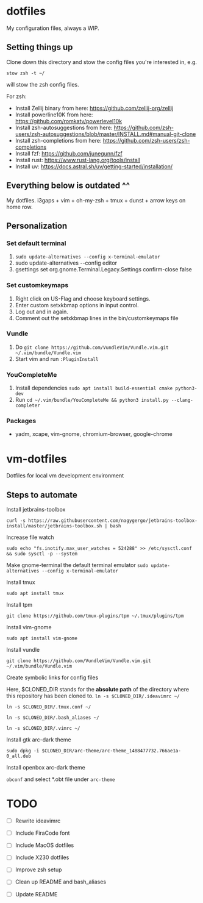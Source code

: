 # dotfiles

My configuration files, always a WIP.

## Setting things up

Clone down this directory and stow the config files you're interested in, e.g.

```
stow zsh -t ~/
```

will stow the zsh config files.

For zsh:
- Install Zellij binary from here: https://github.com/zellij-org/zellij
- Install powerline10K from here: https://github.com/romkatv/powerlevel10k
- Install zsh-autosuggestions from here: https://github.com/zsh-users/zsh-autosuggestions/blob/master/INSTALL.md#manual-git-clone
- Install zsh-completions from here: https://github.com/zsh-users/zsh-completions
- Install fzf: https://github.com/junegunn/fzf
- Install rust: https://www.rust-lang.org/tools/install
- Install uv: https://docs.astral.sh/uv/getting-started/installation/

## Everything below is outdated ^^

My dotfiles. i3gaps + vim + oh-my-zsh + tmux + dunst + arrow keys on home row.

## Personalization

### Set default terminal

1. `sudo update-alternatives --config x-terminal-emulator` 
2. sudo update-alternatives --config editor
3. gsettings set org.gnome.Terminal.Legacy.Settings confirm-close false

### Set customkeymaps

1. Right click on US-Flag and choose keyboard settings.
2. Enter custom setxkbmap options in input control.
3. Log out and in again.
4. Comment out the setxkbmap lines in the bin/customkeymaps file

### Vundle

1. Do `git clone https://github.com/VundleVim/Vundle.vim.git ~/.vim/bundle/Vundle.vim`
2. Start vim and run `:PluginInstall`

### YouCompleteMe

1. Install dependencies `sudo apt install build-essential cmake python3-dev`
2. Run `cd ~/.vim/bundle/YouCompleteMe && python3 install.py --clang-completer`

### Packages

- yadm, xcape, vim-gnome, chromium-browser, google-chrome

# vm-dotfiles
Dotfiles for local vm development environment

## Steps to automate

Install jetbrains-toolbox

`curl -s https://raw.githubusercontent.com/nagygergo/jetbrains-toolbox-install/master/jetbrains-toolbox.sh | bash`

Increase file watch

`sudo echo "fs.inotify.max_user_watches = 524288" >> /etc/sysctl.conf && sudo sysctl -p --system`

Make gnome-terminal the default terminal emulator
`sudo update-alternatives --config x-terminal-emulator`

Install tmux

`sudo apt install tmux`

Install tpm

`git clone https://github.com/tmux-plugins/tpm ~/.tmux/plugins/tpm`

Install vim-gnome

`sudo apt install vim-gnome`

Install vundle

`git clone https://github.com/VundleVim/Vundle.vim.git ~/.vim/bundle/Vundle.vim`

Create symbolic links for config files

Here, $CLONED_DIR stands for the **absolute path** of the directory where this repository has been cloned to.
`ln -s $CLONED_DIR/.ideavimrc ~/`

`ln -s $CLONED_DIR/.tmux.conf ~/`

`ln -s $CLONED_DIR/.bash_aliases ~/`

`ln -s $CLONED_DIR/.vimrc ~/`

Install gtk arc-dark theme

`sudo dpkg -i $CLONED_DIR/arc-theme/arc-theme_1488477732.766ae1a-0_all.deb`

Install openbox arc-dark theme

`obconf` and select *.obt file under `arc-theme`

# TODO

- [ ] Rewrite ideavimrc
- [ ] Include FiraCode font
- [ ] Include MacOS dotfiles
- [ ] Include X230 dotfiles
- [ ] Improve zsh setup
- [ ] Clean up README and bash_aliases
- [ ] Update README

